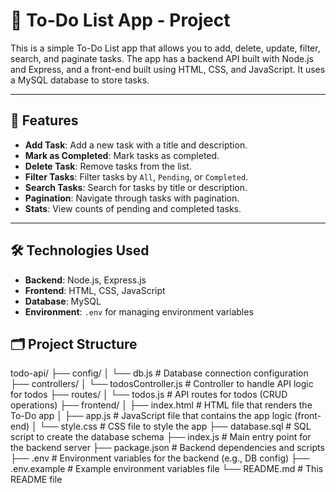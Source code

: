 # 📝 To-Do List App - Project

This is a simple To-Do List app that allows you to add, delete, update, filter, search, and paginate tasks. The app has a backend API built with Node.js and Express, and a front-end built using HTML, CSS, and JavaScript. It uses a MySQL database to store tasks.

---

## 🌟 Features

- **Add Task**: Add a new task with a title and description.
- **Mark as Completed**: Mark tasks as completed.
- **Delete Task**: Remove tasks from the list.
- **Filter Tasks**: Filter tasks by `All`, `Pending`, or `Completed`.
- **Search Tasks**: Search for tasks by title or description.
- **Pagination**: Navigate through tasks with pagination.
- **Stats**: View counts of pending and completed tasks.

---

## 🛠️ Technologies Used

- **Backend**: Node.js, Express.js
- **Frontend**: HTML, CSS, JavaScript
- **Database**: MySQL
- **Environment**: `.env` for managing environment variables



## 🗂️ Project Structure

todo-api/
├── config/
│ └── db.js # Database connection configuration
├── controllers/
│ └── todosController.js # Controller to handle API logic for todos
├── routes/
│ └── todos.js # API routes for todos (CRUD operations)
├── frontend/
│ ├── index.html # HTML file that renders the To-Do app
│ ├── app.js # JavaScript file that contains the app logic (front-end)
│ └── style.css # CSS file to style the app
├── database.sql # SQL script to create the database schema
├── index.js # Main entry point for the backend server
├── package.json # Backend dependencies and scripts
├── .env # Environment variables for the backend (e.g., DB config)
├── .env.example # Example environment variables file
└── README.md # This README file